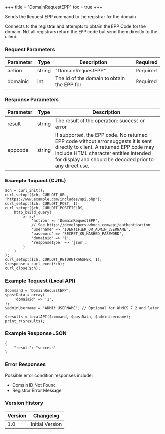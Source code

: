 +++
title = "DomainRequestEPP"
toc = true
+++

Sends the Request EPP command to the registrar for the domain

Connects to the registrar and attempts to obtain the EPP Code for the domain.
Not all registrars return the EPP code but send them directly to the client.

### Request Parameters

| Parameter | Type | Description | Required |
| --------- | ---- | ----------- | -------- |
| action | string | "DomainRequestEPP" | Required |
| domainid | int | The id of the domain to obtain the EPP for | Required |

### Response Parameters

| Parameter | Type | Description |
| --------- | ---- | ----------- |
| result | string | The result of the operation: success or error |
| eppcode | string | If supported, the EPP code. No returned EPP code without error suggests it is sent directly to client. A returned EPP code may include HTML character entities intended for display and should be decoded prior to any direct use. |


### Example Request (CURL)

```
$ch = curl_init();
curl_setopt($ch, CURLOPT_URL, 'https://www.example.com/includes/api.php');
curl_setopt($ch, CURLOPT_POST, 1);
curl_setopt($ch, CURLOPT_POSTFIELDS,
    http_build_query(
        array(
            'action' => 'DomainRequestEPP',
            // See https://developers.whmcs.com/api/authentication
            'username' => 'IDENTIFIER_OR_ADMIN_USERNAME',
            'password' => 'SECRET_OR_HASHED_PASSWORD',
            'domainid' => '1',
            'responsetype' => 'json',
        )
    )
);
curl_setopt($ch, CURLOPT_RETURNTRANSFER, 1);
$response = curl_exec($ch);
curl_close($ch);
```


### Example Request (Local API)

```
$command = 'DomainRequestEPP';
$postData = array(
    'domainid' => '1',
);
$adminUsername = 'ADMIN_USERNAME'; // Optional for WHMCS 7.2 and later

$results = localAPI($command, $postData, $adminUsername);
print_r($results);
```


### Example Response JSON

```
{
    "result": "success"
}
```


### Error Responses

Possible error condition responses include:

* Domain ID Not Found
* Registrar Error Message


### Version History

| Version | Changelog |
| ------- | --------- |
| 1.0 | Initial Version |
